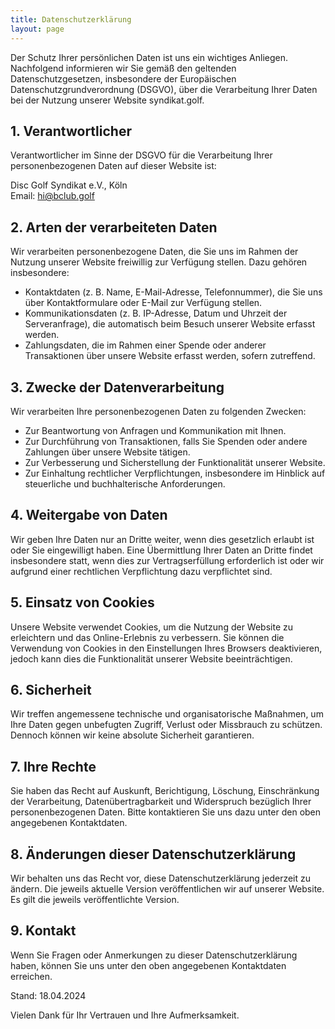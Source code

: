 ```yaml
---
title: Datenschutzerklärung
layout: page
---
```


Der Schutz Ihrer persönlichen Daten ist uns ein wichtiges Anliegen. Nachfolgend informieren wir Sie gemäß den geltenden Datenschutzgesetzen, insbesondere der Europäischen Datenschutzgrundverordnung (DSGVO), über die Verarbeitung Ihrer Daten bei der Nutzung unserer Website syndikat.golf.

## 1. Verantwortlicher

Verantwortlicher im Sinne der DSGVO für die Verarbeitung Ihrer personenbezogenen Daten auf dieser Website ist:

Disc Golf Syndikat e.V., Köln<br>Email: [hi@bclub.golf](mailto:hi@bclub.golf)

## 2. Arten der verarbeiteten Daten

Wir verarbeiten personenbezogene Daten, die Sie uns im Rahmen der Nutzung unserer Website freiwillig zur Verfügung stellen. Dazu gehören insbesondere:

- Kontaktdaten (z. B. Name, E-Mail-Adresse, Telefonnummer), die Sie uns über Kontaktformulare oder E-Mail zur Verfügung stellen.
- Kommunikationsdaten (z. B. IP-Adresse, Datum und Uhrzeit der Serveranfrage), die automatisch beim Besuch unserer Website erfasst werden.
- Zahlungsdaten, die im Rahmen einer Spende oder anderer Transaktionen über unsere Website erfasst werden, sofern zutreffend.

## 3. Zwecke der Datenverarbeitung

Wir verarbeiten Ihre personenbezogenen Daten zu folgenden Zwecken:

- Zur Beantwortung von Anfragen und Kommunikation mit Ihnen.
- Zur Durchführung von Transaktionen, falls Sie Spenden oder andere Zahlungen über unsere Website tätigen.
- Zur Verbesserung und Sicherstellung der Funktionalität unserer Website.
- Zur Einhaltung rechtlicher Verpflichtungen, insbesondere im Hinblick auf steuerliche und buchhalterische Anforderungen.

## 4. Weitergabe von Daten

Wir geben Ihre Daten nur an Dritte weiter, wenn dies gesetzlich erlaubt ist oder Sie eingewilligt haben. Eine Übermittlung Ihrer Daten an Dritte findet insbesondere statt, wenn dies zur Vertragserfüllung erforderlich ist oder wir aufgrund einer rechtlichen Verpflichtung dazu verpflichtet sind.

## 5. Einsatz von Cookies

Unsere Website verwendet Cookies, um die Nutzung der Website zu erleichtern und das Online-Erlebnis zu verbessern. Sie können die Verwendung von Cookies in den Einstellungen Ihres Browsers deaktivieren, jedoch kann dies die Funktionalität unserer Website beeinträchtigen.

## 6. Sicherheit

Wir treffen angemessene technische und organisatorische Maßnahmen, um Ihre Daten gegen unbefugten Zugriff, Verlust oder Missbrauch zu schützen. Dennoch können wir keine absolute Sicherheit garantieren.

## 7. Ihre Rechte

Sie haben das Recht auf Auskunft, Berichtigung, Löschung, Einschränkung der Verarbeitung, Datenübertragbarkeit und Widerspruch bezüglich Ihrer personenbezogenen Daten. Bitte kontaktieren Sie uns dazu unter den oben angegebenen Kontaktdaten.

## 8. Änderungen dieser Datenschutzerklärung

Wir behalten uns das Recht vor, diese Datenschutzerklärung jederzeit zu ändern. Die jeweils aktuelle Version veröffentlichen wir auf unserer Website. Es gilt die jeweils veröffentlichte Version.

## 9. Kontakt

Wenn Sie Fragen oder Anmerkungen zu dieser Datenschutzerklärung haben, können Sie uns unter den oben angegebenen Kontaktdaten erreichen.

Stand: 18.04.2024

Vielen Dank für Ihr Vertrauen und Ihre Aufmerksamkeit.